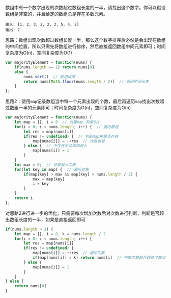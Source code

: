 数组中有一个数字出现的次数超过数组长度的一半，请找出这个数字。你可以假设数组是非空的，并且给定的数组总是存在多数元素。

```
输入: [1, 2, 3, 2, 2, 2, 5, 4, 2]
输出: 2
```

思路：数组出现次数超过数组长度一半，那么这个数字排序后必然是会出现在数组的中间位置，所以只需先将数组进行排序，然后直接返回数组中间元素即可；时间复杂度为O(n)，空间复杂度为O(1)

```js
var majorityElement = function(nums) {
    if(nums.length == 1) return nums[0]
    else {
        nums.sort()  // 数组排序
        return nums[Math.floor(nums.length / 2)]  // 返回中间元素
    }
};
```

思路2：使用`map`记录数组当中每一个元素出现的个数，最后再遍历`map`找出次数超过数组一半的元素即可；时间复杂度为O(n)，空间复杂度为O(n)

```js
var majorityElement = function(nums) {
    let map = {}, i = 0  // 创建map 和索引i
    for(i = 0; i < nums.length; i++) {  // 遍历数组
        let res = map[nums[i]]  
        if(res != undefined) {  // 判断map中是否存在
            map[nums[i]] = ++res  // 次数自增
        } else {  // 不存在手动添加进入
            map[nums[i]] = 1
        }
    }
    let max = 0;  // 记录最大次数
    for(let key in map) {  // 遍历对象
        if(map[key] > max && map[key] > nums.length / 2) {
            max = map[key]
            i = key
        }
    }
    return i
};
```

对思路2进行进一步的优化，只需要每次增加次数后对次数进行判断，判断是否超出数组长度的一半，如果是直接返回即可

```js
if(nums.length > 2) {
    let map = {}, i = 0, k = nums.length / 2
    for(i = 0; i < nums.length; i++) {
        let res = map[nums[i]]
        if(res != undefined) {
            map[nums[i]] = ++res  // 增加次数
            if(map[nums[i]] > k) return nums[i]  // 判断次数是否超过了数组长度的一半
        } else {
            map[nums[i]] = 1
        }
    }
} else {
    return nums[0]
}
```



